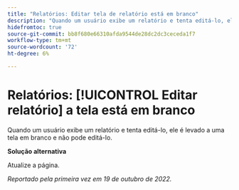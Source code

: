```yaml
---
title: "Relatórios: Editar tela de relatório está em branco"
description: "Quando um usuário exibe um relatório e tenta editá-lo, ele é levado a uma tela em branco e não pode editá-lo."
hidefromtoc: true
source-git-commit: bb8f680e66310afda9544de28dc2dc3ceceda1f7
workflow-type: tm+mt
source-wordcount: '72'
ht-degree: 6%

---
```



# Relatórios: [!UICONTROL Editar relatório] a tela está em branco

Quando um usuário exibe um relatório e tenta editá-lo, ele é levado a uma tela em branco e não pode editá-lo.

**Solução alternativa**

Atualize a página.

_Reportado pela primeira vez em 19 de outubro de 2022._

